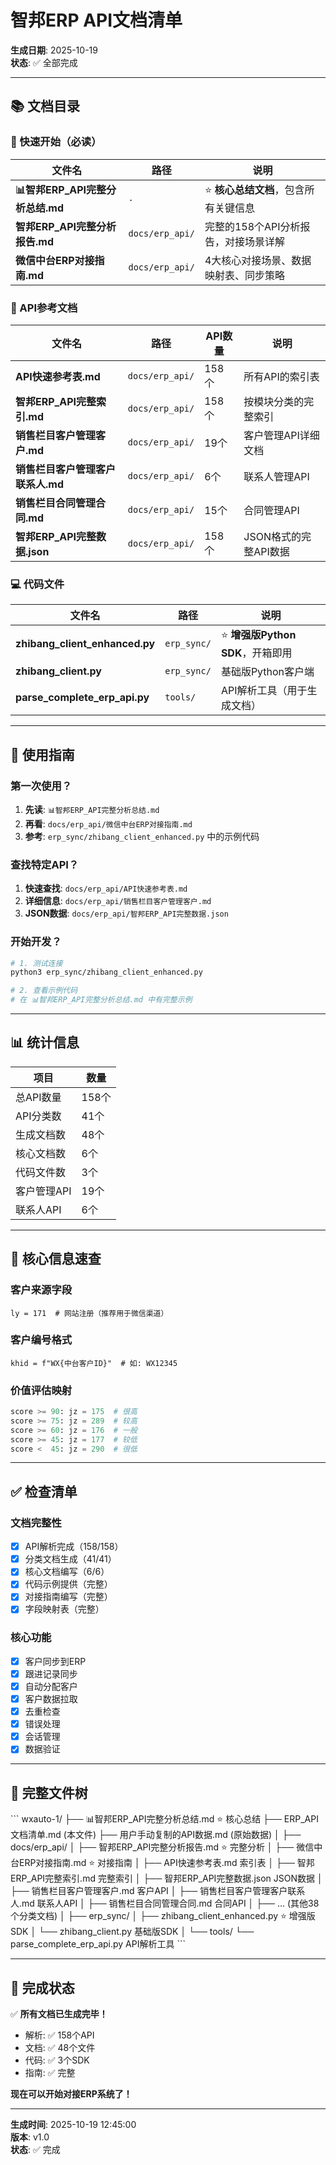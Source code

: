 # 智邦ERP API文档清单

**生成日期**: 2025-10-19  
**状态**: ✅ 全部完成  

---

## 📚 文档目录

### 🎯 快速开始（必读）

| 文件名 | 路径 | 说明 |
|--------|------|------|
| **📊智邦ERP_API完整分析总结.md** | `.` | ⭐ **核心总结文档**，包含所有关键信息 |
| **智邦ERP_API完整分析报告.md** | `docs/erp_api/` | 完整的158个API分析报告，对接场景详解 |
| **微信中台ERP对接指南.md** | `docs/erp_api/` | 4大核心对接场景、数据映射表、同步策略 |

### 📖 API参考文档

| 文件名 | 路径 | API数量 | 说明 |
|--------|------|---------|------|
| **API快速参考表.md** | `docs/erp_api/` | 158个 | 所有API的索引表 |
| **智邦ERP_API完整索引.md** | `docs/erp_api/` | 158个 | 按模块分类的完整索引 |
| **销售栏目客户管理客户.md** | `docs/erp_api/` | 19个 | 客户管理API详细文档 |
| **销售栏目客户管理客户联系人.md** | `docs/erp_api/` | 6个 | 联系人管理API |
| **销售栏目合同管理合同.md** | `docs/erp_api/` | 15个 | 合同管理API |
| **智邦ERP_API完整数据.json** | `docs/erp_api/` | 158个 | JSON格式的完整API数据 |

### 💻 代码文件

| 文件名 | 路径 | 说明 |
|--------|------|------|
| **zhibang_client_enhanced.py** | `erp_sync/` | ⭐ **增强版Python SDK**，开箱即用 |
| **zhibang_client.py** | `erp_sync/` | 基础版Python客户端 |
| **parse_complete_erp_api.py** | `tools/` | API解析工具（用于生成文档） |

---

## 🎯 使用指南

### 第一次使用？

1. **先读**: `📊智邦ERP_API完整分析总结.md`
2. **再看**: `docs/erp_api/微信中台ERP对接指南.md`
3. **参考**: `erp_sync/zhibang_client_enhanced.py` 中的示例代码

### 查找特定API？

1. **快速查找**: `docs/erp_api/API快速参考表.md`
2. **详细信息**: `docs/erp_api/销售栏目客户管理客户.md`
3. **JSON数据**: `docs/erp_api/智邦ERP_API完整数据.json`

### 开始开发？

```bash
# 1. 测试连接
python3 erp_sync/zhibang_client_enhanced.py

# 2. 查看示例代码
# 在 📊智邦ERP_API完整分析总结.md 中有完整示例
```

---

## 📊 统计信息

| 项目 | 数量 |
|------|------|
| 总API数量 | 158个 |
| API分类数 | 41个 |
| 生成文档数 | 48个 |
| 核心文档数 | 6个 |
| 代码文件数 | 3个 |
| 客户管理API | 19个 |
| 联系人API | 6个 |

---

## 🔑 核心信息速查

### 客户来源字段

```
ly = 171  # 网站注册（推荐用于微信渠道）
```

### 客户编号格式

```
khid = f"WX{中台客户ID}"  # 如: WX12345
```

### 价值评估映射

```python
score >= 90: jz = 175  # 很高
score >= 75: jz = 289  # 较高
score >= 60: jz = 176  # 一般
score >= 45: jz = 177  # 较低
score <  45: jz = 290  # 很低
```

---

## ✅ 检查清单

### 文档完整性

- [x] API解析完成（158/158）
- [x] 分类文档生成（41/41）
- [x] 核心文档编写（6/6）
- [x] 代码示例提供（完整）
- [x] 对接指南编写（完整）
- [x] 字段映射表（完整）

### 核心功能

- [x] 客户同步到ERP
- [x] 跟进记录同步
- [x] 自动分配客户
- [x] 客户数据拉取
- [x] 去重检查
- [x] 错误处理
- [x] 会话管理
- [x] 数据验证

---

## 📂 完整文件树

\`\`\`
wxauto-1/
├── 📊智邦ERP_API完整分析总结.md           ⭐ 核心总结
├── ERP_API文档清单.md                    (本文件)
├── 用户手动复制的API数据.md               (原始数据)
│
├── docs/erp_api/
│   ├── 智邦ERP_API完整分析报告.md         ⭐ 完整分析
│   ├── 微信中台ERP对接指南.md             ⭐ 对接指南
│   ├── API快速参考表.md                  索引表
│   ├── 智邦ERP_API完整索引.md             完整索引
│   ├── 智邦ERP_API完整数据.json           JSON数据
│   ├── 销售栏目客户管理客户.md            客户API
│   ├── 销售栏目客户管理客户联系人.md       联系人API
│   ├── 销售栏目合同管理合同.md            合同API
│   ├── ... (其他38个分类文档)
│
├── erp_sync/
│   ├── zhibang_client_enhanced.py        ⭐ 增强版SDK
│   └── zhibang_client.py                 基础版SDK
│
└── tools/
    └── parse_complete_erp_api.py         API解析工具
\`\`\`

---

## 🎉 完成状态

✅ **所有文档已生成完毕！**

- 解析: ✅ 158个API
- 文档: ✅ 48个文件
- 代码: ✅ 3个SDK
- 指南: ✅ 完整

**现在可以开始对接ERP系统了！**

---

**生成时间**: 2025-10-19 12:45:00  
**版本**: v1.0  
**状态**: ✅ 完成
